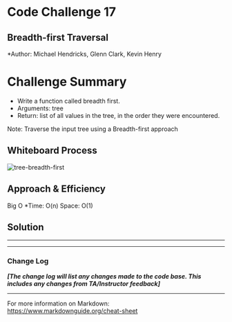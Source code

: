 # Code Challenge 17

## Breadth-first Traversal

*Author: Michael Hendricks, Glenn Clark, Kevin Henry

# Challenge Summary
- Write a function called breadth first.
- Arguments: tree
- Return: list of all values in the tree, in the order they were encountered.

Note: Traverse the input tree using a Breadth-first approach

## Whiteboard Process
![tree-breadth-first](https://github.com/michaelhendricks/data-structures-and-algorithms/blob/main/python/code_challenges/img/tree-breadth-first.jpg)

## Approach & Efficiency

Big O
*Time: O(n) Space: O(1)

## Solution
<!-- Show how to run your code, and examples of it in action -->

---

---

### Change Log

***[The change log will list any changes made to the code base. This includes any changes from TA/Instructor feedback]***

---

For more information on Markdown: https://www.markdownguide.org/cheat-sheet
